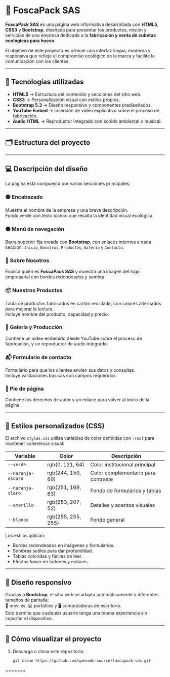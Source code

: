 # 🌱 FoscaPack SAS

**FoscaPack SAS** es una página web informativa desarrollada con **HTML5**, **CSS3** y **Bootstrap**, diseñada para presentar los productos, misión y servicios de una empresa dedicada a la **fabricación y venta de cubetas ecológicas para huevo**.

El objetivo de este proyecto es ofrecer una interfaz limpia, moderna y responsiva que refleje el compromiso ecológico de la marca y facilite la comunicación con los clientes.

---

## 🧩 Tecnologías utilizadas

- **HTML5** → Estructura del contenido y secciones del sitio web.  
- **CSS3** → Personalización visual con estilos propios.  
- **Bootstrap 5.3** → Diseño responsivo y componentes prediseñados.  
- **YouTube Embed** → Inserción de video explicativo sobre el proceso de fabricación.  
- **Audio HTML** → Reproductor integrado con sonido ambiental o musical.  

---

## 🗂️ Estructura del proyecto


---

## 💻 Descripción del diseño

La página está compuesta por varias secciones principales:

### 🟢 Encabezado
Muestra el nombre de la empresa y una breve descripción.  
Fondo verde con texto blanco que resalta la identidad visual ecológica.

### 🟠 Menú de navegación
Barra superior fija creada con **Bootstrap**, con enlaces internos a cada sección:
`Inicio`, `Nosotros`, `Productos`, `Galería` y `Contacto`.

### 📄 Sobre Nosotros
Explica quién es **FoscaPack SAS** y muestra una imagen del logo empresarial con bordes redondeados y sombra.

### 📦 Nuestros Productos
Tabla de productos fabricados en cartón reciclado, con colores alternados para mejorar la lectura.  
Incluye nombre del producto, capacidad y precio.

### 🎥 Galería y Producción
Contiene un video embebido desde YouTube sobre el proceso de fabricación, y un reproductor de audio integrado.

### 📬 Formulario de contacto
Formulario para que los clientes envíen sus datos y consultas.  
Incluye validaciones básicas con campos requeridos.

### 🔻 Pie de página
Contiene los derechos de autor y un enlace para volver al inicio de la página.

---

## 🎨 Estilos personalizados (CSS)

El archivo `styles.css` utiliza variables de color definidas con `:root` para mantener coherencia visual:

| Variable | Color | Descripción |
|-----------|--------|-------------|
| `--verde` | rgb(0, 121, 64) | Color institucional principal |
| `--naranja-oscuro` | rgb(244, 150, 60) | Color complementario para contraste |
| `--naranja-claro` | rgb(251, 169, 83) | Fondo de formularios y tablas |
| `--amarillo` | rgb(253, 207, 52) | Detalles y acentos visuales |
| `--blanco` | rgb(255, 255, 255) | Fondo general |

Los estilos aplican:
- Bordes redondeados en imágenes y formularios.  
- Sombras sutiles para dar profundidad.  
- Tablas coloridas y fáciles de leer.  
- Efectos *hover* en botones y enlaces.  

---

## 📱 Diseño responsivo

Gracias a **Bootstrap**, el sitio web se adapta automáticamente a diferentes tamaños de pantalla:  
📱 móviles, 💻 portátiles y 🖥️ computadoras de escritorio.  
Esto permite que cualquier usuario tenga una buena experiencia sin importar el dispositivo.

---

## 🚀 Cómo visualizar el proyecto

1. Descarga o clona este repositorio:
   ```bash
   git clone https://github.com/quevedo-source/foscapack-sas.git
=======
